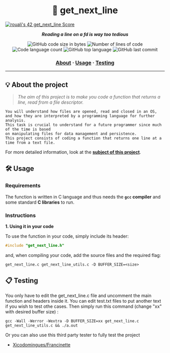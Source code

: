 <h1 align="center">
	📖 get_next_line 
</h1>

[![rouali's 42 get_next_line Score](https://badge42.vercel.app/api/v2/clind2tqi003508ld56s1n6tk/project/2871028)](https://github.com/JaeSeoKim/badge42)
<p align="center">
	<b><i>Reading a line on a fd is way too tedious</i></b><br>
</p>

<p align="center">
	<img alt="GitHub code size in bytes" src="https://img.shields.io/github/languages/code-size/rouali98/Get_Next-Line" />
	<img alt="Number of lines of code" src="https://img.shields.io/tokei/lines/github.com/rouali98/Get_Next-Line" />
	<img alt="Code language count" src="https://img.shields.io/github/languages/count/rouali98/Get_Next-Line" />
	<img alt="GitHub top language" src="https://img.shields.io/github/languages/top/rouali98/Get_Next-Line" />
	<img alt="GitHub last commit" src="https://img.shields.io/github/last-commit/rouali98/Get_Next-Line" />
</p>

<h3 align="center">
	<a href="#%EF%B8%8F-about">About</a>
	<span> · </span>
	<a href="#%EF%B8%8F-usage">Usage</a>
	<span> · </span>
	<a href="#-testing">Testing</a>
</h3>

---

## 💡 About the project

> _The aim of this project is to make you code a function that returns a line, read from a file descriptor._

	You will understand how files are opened, read and closed in an OS,
	and how they are interpreted by a programming language for further analysis.
	This task is crucial to understand for a future programmer since much of the time is based
	on manipulating files for data management and persistence.
	This project consists of coding a function that returns one line at a time from a text file.

For more detailed information, look at the [**subject of this project**](https://github.com/rouali98/42cursus/tree/main/Subject%20PDFs).


## 🛠️ Usage

### Requirements

The function is written in C language and thus needs the **`gcc` compiler** and some standard **C libraries** to run.

### Instructions

**1. Using it in your code**

To use the function in your code, simply include its header:

```C
#include "get_next_line.h"
```

and, when compiling your code, add the source files and the required flag:

```shell
get_next_line.c get_next_line_utils.c -D BUFFER_SIZE=<size>
```

## 📋 Testing

You only have to edit the get_next_line.c file and uncomment the main function and headers inside it.
You can edit test.txt files to put another text if you wish to test othe cases.
Then simply run this command (change "xx" with desired buffer size) :

```shell
gcc -Wall -Werror -Wextra -D BUFFER_SIZE=xx get_next_line.c get_next_line_utils.c && ./a.out
```

Or you can also use this third party tester to fully test the project

* [Xicodomingues/Francinette](https://github.com/xicodomingues/francinette)
